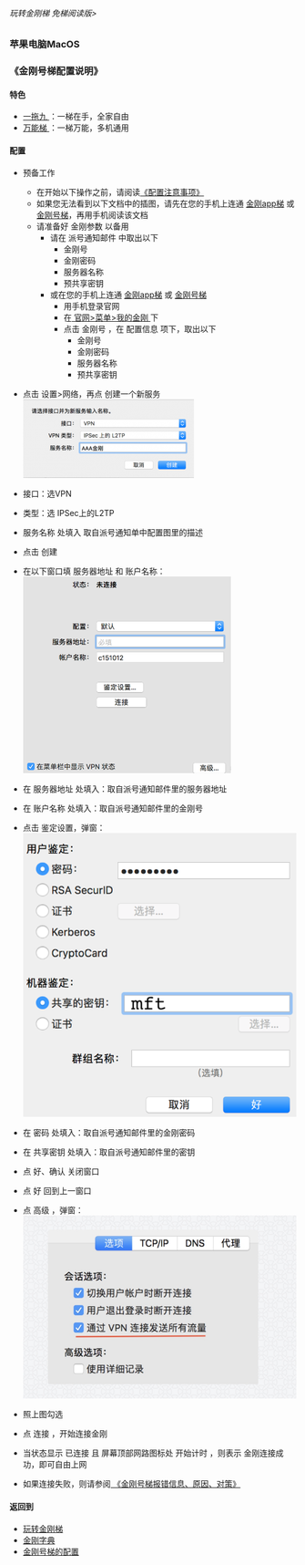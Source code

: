 ###### 玩转金刚梯 免梯阅读版>
### 苹果电脑MacOS
### 《金刚号梯配置说明》

#### 特色
  - [ 一拖九 ](https://github.com/a2zitpro/web/blob/master/LadderFree/kkDictionary/OneForNine.md)：一梯在手，全家自由
  - [ 万能梯 ](https://github.com/a2zitpro/web/blob/master/LadderFree/kkDictionary/KKLadderKKIDMultipurpose.md)：一梯万能，多机通用
 
#### 配置
- 预备工作
  - 在开始以下操作之前，请阅读[《配置注意事项》](https://github.com/a2zitpro/web/blob/master/LadderFree/kkDictionary/ConsiderationsWhileConfigureKKID.md)
  - 如果您无法看到以下文档中的插图，请先在您的手机上连通 [金刚app梯](https://github.com/a2zitpro/web/blob/master/LadderFree/kkDictionary/KKLadderAPP.md) 或 [金刚号梯](https://github.com/a2zitpro/web/blob/master/LadderFree/kkDictionary/KKLadderKKID.md)，再用手机阅读该文档
  - 请准备好 金刚参数 以备用
    - 请在 派号通知邮件 中取出以下
      - 金刚号
      - 金刚密码
      - 服务器名称
      - 预共享密钥
    - 或在您的手机上连通 [金刚app梯](https://github.com/a2zitpro/web/blob/master/LadderFree/kkDictionary/KKLadderAPP.md) 或 [金刚号梯](https://github.com/a2zitpro/web/blob/master/LadderFree/kkDictionary/KKLadderKKID.md)
      - 用手机登录官网
      - 在[ 官网>菜单>我的金刚 ](https://www.atozitpro.net/zh/my-account/)下
      - 点击 金刚号 ，在 配置信息 项下，取出以下
        - 金刚号
        - 金刚密码
        - 服务器名称
        - 预共享密钥

 - 点击 设置>网络，再点 创建一个新服务
![image](https://github.com/a2zitpro/web/blob/master/LadderFree/Apple/MacOS/KKLadderKKID/217915F1-5B28-49AE-9A0F-E7ECCC1C6EBB.png)
 - 接口：选VPN
 - 类型：选 IPSec上的L2TP
 - 服务名称 处填入 取自派号通知单中配置图里的描述
 - 点击 创建
 - 在以下窗口填 服务器地址 和 账户名称：
![image](https://github.com/a2zitpro/web/blob/master/LadderFree/Apple/MacOS/KKLadderKKID/559239BC-39C0-4940-89B0-3E5FE837F055.png)
 - 在 服务器地址 处填入：取自派号通知邮件里的服务器地址
 - 在 账户名称 处填入：取自派号通知邮件里的金刚号
 - 点击 鉴定设置，弹窗：
![image](https://github.com/a2zitpro/web/blob/master/LadderFree/Apple/MacOS/KKLadderKKID/macos-screen3.png)
 - 在 密码 处填入：取自派号通知邮件里的金刚密码
 - 在 共享密钥 处填入：取自派号通知邮件里的密钥
 - 点 好、确认 关闭窗口
 - 点 好 回到上一窗口
 - 点 高级 ，弹窗：
![image](https://github.com/a2zitpro/web/blob/master/LadderFree/Apple/MacOS/KKLadderKKID/A6F969F0-F85B-4E2D-8CDB-5B5E895DCD38.jpeg)
  - 照上图勾选
- 点 连接 ，开始连接金刚
- 当状态显示 已连接 且 屏幕顶部网路图标处 开始计时 ，则表示 金刚连接成功，即可自由上网
- 如果连接失败，则请参阅[ 《金刚号梯报错信息、原因、对策》](https://github.com/a2zitpro/web/blob/master/LadderFree/kkDictionary/KKLadderKKIDErroMessage.md)


#### 返回到
- [玩转金刚梯](https://github.com/a2zitpro/web/blob/master/LadderFree/A.md)
- [金刚字典](https://github.com/a2zitpro/web/blob/master/LadderFree/kkDictionary/KKDictionary.md)
- [金刚号梯的配置](https://github.com/a2zitpro/web/blob/master/LadderFree/kkDictionary/KKLadderConfigration/KKLadderConfigration.md)
